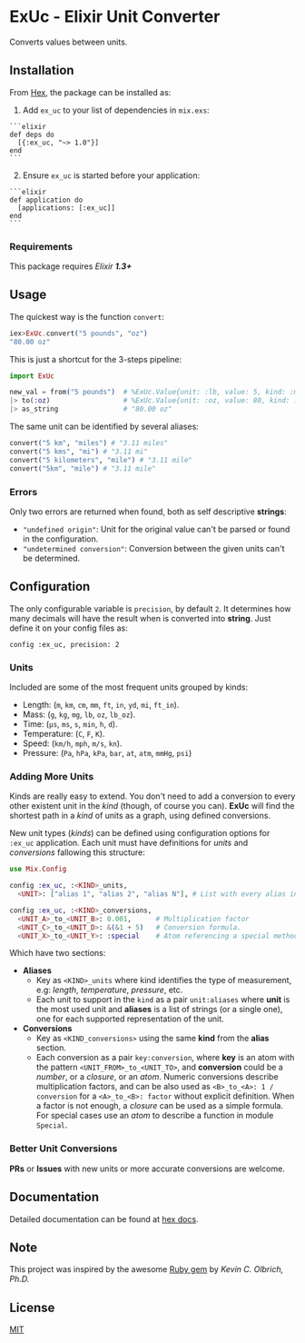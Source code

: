 # ExUc - Elixir Unit Converter

Converts values between units.

## Installation

From [Hex](https://hexdocs.pm/ex_uc), the package can be installed as:

  1. Add `ex_uc` to your list of dependencies in `mix.exs`:

    ```elixir
    def deps do
      [{:ex_uc, "~> 1.0"}]
    end
    ```

  2. Ensure `ex_uc` is started before your application:

    ```elixir
    def application do
      [applications: [:ex_uc]]
    end
    ```

### Requirements

This package requires _Elixir **1.3+**_

## Usage

The quickest way is the function `convert`:
```elixir
iex>ExUc.convert("5 pounds", "oz")
"80.00 oz"
```
This is just a shortcut for the 3-steps pipeline:
```elixir
import ExUc

new_val = from("5 pounds")  # %ExUc.Value{unit: :lb, value: 5, kind: :mass}
|> to(:oz)                  # %ExUc.Value{unit: :oz, value: 80, kind: :mass}
|> as_string                # "80.00 oz"
```

The same unit can be identified by several aliases:
```elixir
convert("5 km", "miles") # "3.11 miles"
convert("5 kms", "mi") # "3.11 mi"
convert("5 kilometers", "mile") # "3.11 mile"
convert("5km", "mile") # "3.11 mile"
```

### Errors

Only two errors are returned when found, both as self descriptive **strings**:

  - `"undefined origin"`: Unit for the original value can't be parsed or found in the configuration.
  - `"undetermined conversion"`: Conversion between the given units can't be determined.


## Configuration

The only configurable variable is `precision`, by default `2`. It determines how many decimals will have the result when is converted into **string**. Just define it on your config files as:

```
config :ex_uc, precision: 2
```

### Units

Included are some of the most frequent units grouped by kinds:

  - Length: (`m`, `km`, `cm`, `mm`, `ft`, `in`, `yd`, `mi`, `ft_in`).
  - Mass: (`g`, `kg`, `mg`, `lb`, `oz`, `lb_oz`).
  - Time: (`μs`, `ms`, `s`, `min`, `h`, `d`).
  - Temperature: (`C`, `F`, `K`).
  - Speed: (`km/h`, `mph`, `m/s`, `kn`).
  - Pressure: (`Pa`,  `hPa`,  `kPa`,  `bar`,  `at`,  `atm`,  `mmHg`,  `psi`)
  
### Adding More Units

Kinds are really easy to extend. You don't need to add a conversion to every other existent unit in the _kind_ (though, of course you can). **ExUc** will find the shortest path in a _kind_ of units as a graph, using defined conversions.

New unit types (_kinds_) can be defined using configuration options for `:ex_uc` application. Each unit must have definitions for _units_ and _conversions_ fallowing this structure:

```elixir
use Mix.Config

config :ex_uc, :<KIND>_units,
  <UNIT>: ["alias 1", "alias 2", "alias N"], # List with every alias intended to relate to unit identified by UNIT

config :ex_uc, :<KIND>_conversions,
  <UNIT_A>_to_<UNIT_B>: 0.001,      # Multiplication factor
  <UNIT_C>_to_<UNIT_D>: &(&1 + 5)   # Conversion formula.
  <UNIT_X>_to_<UNIT_Y>: :special    # Atom referencing a special method.  
```

Which have two sections:

  - **Aliases**
    - Key as `<KIND>_units` where kind identifies the type of measurement, e.g: _length_, _temperature_, _pressure_, etc.
    - Each unit to support in the `kind` as a pair `unit:aliases` where **unit** is the most used unit and **aliases** is a list of strings (or a single one), one for each supported representation of the unit.
  - **Conversions**
    - Key as `<KIND_conversions>` using the same **kind** from the **alias** section.
    - Each conversion as a pair `key:conversion`, where **key** is an atom with the pattern `<UNIT_FROM>_to_<UNIT_TO>`, and **conversion** could be a _number_, or a _closure_, or an _atom_. Numeric conversions describe multiplication factors, and can be also used as `<B>_to_<A>: 1 / conversion` for a `<A>_to_<B>: factor` without explicit definition. When a factor is not enough, a _closure_ can be used as a simple formula. For special cases use an _atom_ to describe a function in module `Special`.

### Better Unit Conversions

**PRs** or **Issues** with new units or more accurate conversions are welcome.

## Documentation

Detailed documentation can be found at [hex docs](https://hexdocs.pm/ex_uc).

## Note

This project was inspired by the awesome [Ruby gem](https://github.com/olbrich/ruby-units) by _Kevin C. Olbrich, Ph.D._

## License

[MIT](https://github.com/carturoch/ex_uc/blob/master/License.md)
